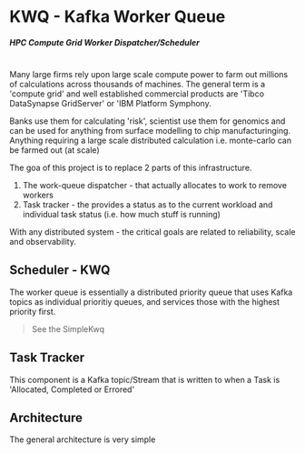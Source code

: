 # KWQ - Kafka Worker Queue

##### HPC Compute Grid Worker Dispatcher/Scheduler
#

Many large firms rely upon large scale compute power to farm out millions of calculations across thousands of machines. The general term is a 'compute grid' and well established commercial products are 'Tibco DataSynapse GridServer' or 'IBM Platform Symphony. 

Banks use them for calculating 'risk', scientist use them for genomics and can be used for anything from surface modelling to chip manufacturinging. Anything requiring a large scale distributed calculation i.e. monte-carlo can be farmed out (at scale)

The goa of this project is to replace 2 parts of this infrastructure. 
1. The work-queue dispatcher - that actually allocates to work to remove workers
2. Task tracker - the provides a status as to the current workload and individual task status (i.e. how much stuff is running)

With any distributed system - the critical goals are related to reliability, scale and observability.



## Scheduler - KWQ

The worker queue is essentially a distributed priority queue that uses Kafka topics as individual prioritiy queues, and services those with the highest priority first. 
> See the SimpleKwq

## Task Tracker
This component is a Kafka topic/Stream that is written to when a Task is 'Allocated, Completed or Errored'

## Architecture
The general architecture is very simple

 


